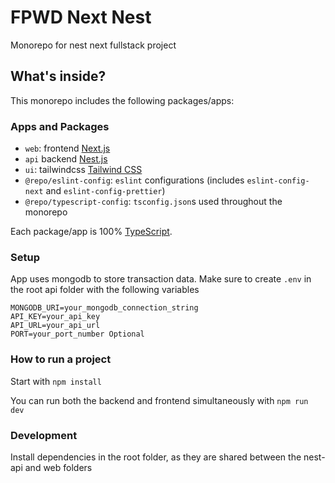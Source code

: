 # FPWD Next Nest

Monorepo for nest next fullstack project

## What's inside?

This monorepo includes the following packages/apps:

### Apps and Packages

- `web`: frontend [Next.js](https://nextjs.org/)
- `api` backend [Nest.js](https://docs.nestjs.com/)
- `ui`: tailwindcss [Tailwind CSS](https://tailwindcss.com/)
- `@repo/eslint-config`: `eslint` configurations (includes `eslint-config-next` and `eslint-config-prettier`)
- `@repo/typescript-config`: `tsconfig.json`s used throughout the monorepo

Each package/app is 100% [TypeScript](https://www.typescriptlang.org/).

### Setup

App uses mongodb to store transaction data. Make sure to create `.env` in the root api folder with the following variables

```env
MONGODB_URI=your_mongodb_connection_string
API_KEY=your_api_key
API_URL=your_api_url
PORT=your_port_number Optional
```

### How to run a project

Start with
`npm install`

You can run both the backend and frontend simultaneously with
`npm run dev`

### Development

Install dependencies in the root folder, as they are shared between the nest-api and web folders
